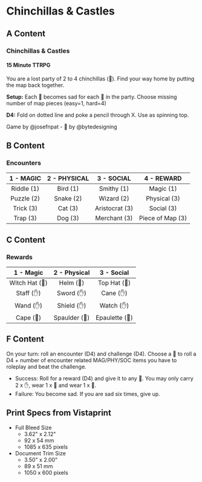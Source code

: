 # Chinchillas & Castles

## A Content

### Chinchillas & Castles

#### 15 Minute TTRPG

You are a lost party of 2 to 4 chinchillas (🐹). Find your way home by putting the map back together.

**Setup:** Each 🐹 becomes sad for each 🐹 in the party. Choose missing number of map pieces (easy=1, hard=4)

**D4:** Fold on dotted line and poke a pencil through X. Use as spinning top.

Game by @josefnpat - 🐹 by @bytedesigning

## B Content

### Encounters

| 1 - MAGIC  | 2 - PHYSICAL |   3 - SOCIAL   |    4 - REWARD    |
| :--------: | :----------: | :------------: | :--------------: |
| Riddle (1) |   Bird (1)   |   Smithy (1)   |    Magic (1)     |
| Puzzle (2) |  Snake (2)   |   Wizard (2)   |   Physical (3)   |
| Trick (3)  |   Cat (3)    | Aristocrat (3) |    Social (3)    |
|  Trap (3)  |   Dog (3)    |  Merchant (3)  | Piece of Map (3) |

## C Content

### Rewards

|   1 - Magic   | 2 - Physical |  3 - Social   |
| :-----------: | :----------: | :-----------: |
| Witch Hat (🧢) |   Helm (🧢)   |  Top Hat (🧢)  |
|   Staff (✋)   |  Sword (✋)   |   Cane (✋)    |
|   Wand (✋)    |  Shield (✋)  |   Watch (✋)   |
|   Cape (🧣)    | Spaulder (🧣) | Epaulette (🧣) |

## F Content

On your turn: roll an encounter (D4) and challenge (D4). Choose a 🐹 to roll a D4 + number of encounter related MAG/PHY/SOC items you have to roleplay and beat the challenge.

* Success: Roll for a reward (D4) and give it to any 🐹. You may only carry 2 x ✋, wear 1 x 🧢 and wear 1 x 🧣.
* Failure: You become sad. If you are sad six times, give up.

## Print Specs from Vistaprint

* Full Bleed Size
  * 3.62" x 2.12"
  * 92 x 54 mm
  * 1085 x 635 pixels
* Document Trim Size
  * 3.50" x 2.00"
  * 89 x 51 mm
  * 1050 x 600 pixels